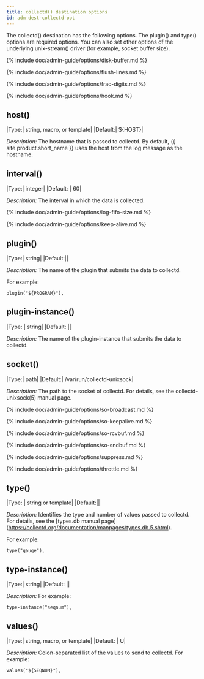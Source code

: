 ```yaml
---
title: collectd() destination options
id: adm-dest-collectd-opt
---
```


The collectd() destination has the following options. The plugin() and
type() options are required options. You can also set other options of
the underlying unix-stream() driver (for example, socket buffer size).

{% include doc/admin-guide/options/disk-buffer.md %}

{% include doc/admin-guide/options/flush-lines.md %}

{% include doc/admin-guide/options/frac-digits.md %}

{% include doc/admin-guide/options/hook.md %}

## host()

|Type:| string, macro, or template|
|Default:|   ${HOST}|

*Description:* The hostname that is passed to collectd. By default,
{{ site.product.short_name }} uses the host from the log message as the hostname.

## interval()

|Type:|      integer|
|Default:  | 60|

*Description:* The interval in which the data is collected.

{% include doc/admin-guide/options/log-fifo-size.md %}

{% include doc/admin-guide/options/keep-alive.md %}

## plugin()

|Type:|      string|
|Default:||

*Description:* The name of the plugin that submits the data to collectd.

For example:

```config
plugin("${PROGRAM}"),
```

## plugin-instance()

|Type: | string|
|Default:   ||

*Description:* The name of the plugin-instance that submits the data to
collectd.

## socket()

|Type:|      path|
|Default:|   /var/run/collectd-unixsock|

*Description:* The path to the socket of collectd. For details, see the
collectd-unixsock(5) manual page.

{% include doc/admin-guide/options/so-broadcast.md %}

{% include doc/admin-guide/options/so-keepalive.md %}

{% include doc/admin-guide/options/so-rcvbuf.md %}

{% include doc/admin-guide/options/so-sndbuf.md %}

{% include doc/admin-guide/options/suppress.md %}

{% include doc/admin-guide/options/throttle.md %}

## type()

|Type:     | string or template|
|Default:||

*Description:* Identifies the type and number of values passed to
collectd. For details, see the [types.db manual page]
(https://collectd.org/documentation/manpages/types.db.5.shtml).  

For example:

```config
type("gauge"),
```

## type-instance()

|Type:|      string|
|Default:   ||

*Description:* For example:

```config
type-instance("seqnum"),
```

## values()

|Type:|      string, macro, or template|
|Default: |  U|

*Description:* Colon-separated list of the values to send to collectd.
For example:

```config
values("${SEQNUM}"),
```
